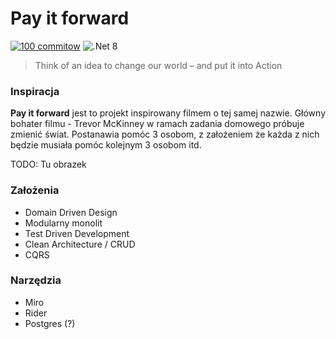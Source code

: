 
# Pay it forward
[![100 commitow](https://img.shields.io/badge/100_commitow-26a641)](https://100commitow.pl/repozytoria)
![.Net 8](https://img.shields.io/badge/.Net_8-8A2BE2)

> Think of an idea to change our world – and put it into Action

### Inspiracja

**Pay it forward** jest to projekt inspirowany filmem o tej samej nazwie. Główny bohater filmu - Trevor McKinney w ramach zadania domowego próbuje zmienić świat. Postanawia pomóc 3 osobom, z założeniem że każda z nich będzie musiała pomóc kolejnym 3 osobom itd.

TODO: Tu obrazek

### Założenia

- Domain Driven Design
- Modularny monolit
- Test Driven Development
- Clean Architecture / CRUD
- CQRS

### Narzędzia

- Miro
- Rider
- Postgres (?)


